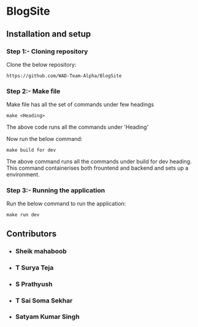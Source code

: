 # BlogSite

## Installation and setup 

### Step 1:- Cloning repository
Clone the below repository:

`https://github.com/WAD-Team-Alpha/BlogSite`

### Step 2:- Make file
Make file has all the set of commands under few headings

`make <Heading>`

The above code runs all the commands under 'Heading'

Now run the below command:

`make build for dev`

The above command runs all the commands under build for dev heading. This command containerises both frountend and backend and sets up a environment.

### Step 3:- Running the application

Run the below command to run the application:

`make run dev`

## Contributors

- ### Sheik mahaboob
- ### T Surya Teja
- ### S Prathyush
- ### T Sai Soma Sekhar
- ### Satyam Kumar Singh
